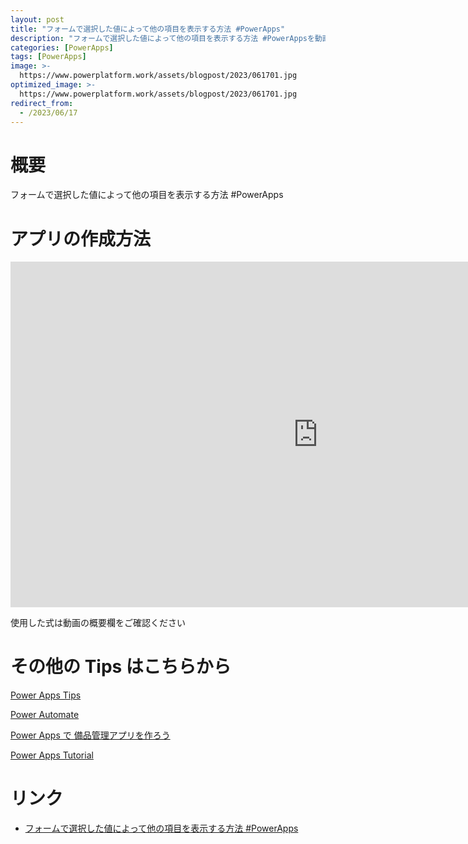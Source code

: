 ```yaml
---
layout: post
title: "フォームで選択した値によって他の項目を表示する方法 #PowerApps"
description: "フォームで選択した値によって他の項目を表示する方法 #PowerAppsを動画で分かりやすく解説"
categories: [PowerApps]
tags: [PowerApps]
image: >-
  https://www.powerplatform.work/assets/blogpost/2023/061701.jpg
optimized_image: >-
  https://www.powerplatform.work/assets/blogpost/2023/061701.jpg
redirect_from:
  - /2023/06/17
---
```



#  概要

フォームで選択した値によって他の項目を表示する方法 #PowerApps


# アプリの作成方法

<iframe width="983" height="553" src="https://www.youtube.com/embed/xjRFWKYO1nA" title="YouTube video player" frameborder="0" allow="accelerometer; autoplay; clipboard-write; encrypted-media; gyroscope; picture-in-picture" allowfullscreen></iframe>


使用した式は動画の概要欄をご確認ください


# その他の Tips はこちらから

[Power Apps Tips](https://www.youtube.com/watch?v=VrAQf3JQ7yM&list=PLVhFi1fb3DqakSLVMn22DDcySXh9jtzi- )


[Power Automate](https://www.youtube.com/watch?v=-YnJYT0ASEM&list=PLVhFi1fb3Dqbzic6GieqnLFgD3aTj-eHA)


[Power Apps で 備品管理アプリを作ろう](https://www.youtube.com/playlist?list=PLVhFi1fb3DqZM3HKb8Hea6XEL96990Fyn)


[Power Apps Tutorial](https://www.youtube.com/playlist?list=PLVhFi1fb3DqalxpL974VvAJvV4iWoSbe_)


# リンク


- [フォームで選択した値によって他の項目を表示する方法 #PowerApps](https://www.youtube.com/watch?v=xjRFWKYO1nA)

